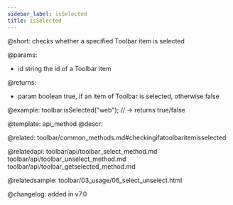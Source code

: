 ```yaml
---
sidebar_label: isSelected
title: isSelected
---          
```


@short: checks whether a specified Toolbar item is selected


@params:
- id	string  the id of a Toolbar item

@returns:
- param	boolean     true, if an item of Toolbar is selected, otherwise false


@example:
toolbar.isSelected("web"); // -> returns true/false


@template: api_method
@descr:

@related: toolbar/common_methods.md#checkingifatoolbaritemisselected

@relatedapi:
toolbar/api/toolbar_select_method.md
toolbar/api/toolbar_unselect_method.md
toolbar/api/toolbar_getselected_method.md

@relatedsample:
toolbar/03_usage/06_select_unselect.html

@changelog:
added in v7.0

